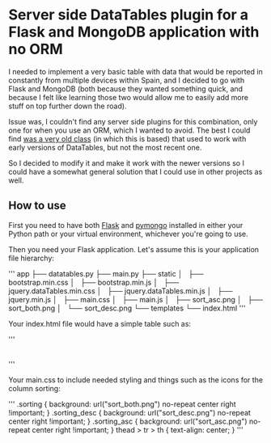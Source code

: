 # Server side DataTables plugin for a Flask and MongoDB application with no ORM

I needed to implement a very basic table with data that would be reported in constantly from multiple devices within Spain, and I decided to go with Flask and MongoDB (both because they wanted something quick, and because I felt like learning those two would allow me to easily add more stuff on top further down the road).

Issue was, I couldn't find any server side plugins for this combination, only one for when you use an ORM, which I wanted to avoid. The best I could find [was a very old class](https://gist.github.com/illerucis/4586359) (in which this is based) that used to work with early versions of DataTables, but not the most recent one.

So I decided to modify it and make it work with the newer versions so I could have a somewhat general solution that I could use in other projects as well.


## How to use

First you need to have both [Flask](http://flask.pocoo.org/docs/latest/) and [pymongo](https://api.mongodb.com/python/current/) installed in either your Python path or your virtual environment, whichever you're going to use.

Then you need your Flask application. Let's assume this is your application file hierarchy:

'''
app
├── datatables.py
├── main.py
├── static
│   ├── bootstrap.min.css
│   ├── bootstrap.min.js
│   ├── jquery.dataTables.min.css
│   ├── jquery.dataTables.min.js
│   ├── jquery.min.js
│   ├── main.css
│   ├── main.js
│   ├── sort_asc.png
│   ├── sort_both.png
│   └── sort_desc.png
└── templates
    └── index.html
'''

Your index.html file would have a simple table such as:

'''
<!DOCTYPE html>
<html lang="en">
	<head>
		<meta charset="utf-8"/>
		<title>Example</title>
		<!-- jQuery -->
		<script src="{{ url_for('static', filename='jquery.min.js') }}" type="text/javascript"></script>
		<!-- /jQuery -->
		<!-- DataTables -->
		<script src="{{ url_for('static', filename='jquery.dataTables.min.js') }}" type="text/javascript"></script>
		<link href="{{ url_for('static', filename='jquery.dataTables.min.css') }}" rel="stylesheet" type="text/css"/>
		<!-- /DataTables -->
		<!-- Bootstrap -->
		<script src="{{ url_for('static', filename='bootstrap.min.js') }}" type="text/javascript"></script>
		<link href="{{ url_for('static', filename='bootstrap.min.css') }}" rel="stylesheet" type="text/css"/>
		<!-- /Bootstrap -->
		<!-- App styles -->
		<link href="{{ url_for('static', filename='main.css') }}" rel="stylesheet" type="text/css"/>
		<!-- /App styles -->
	</head>
	<body>
		<table id="example-table"></table>
		<!-- Configuration for the server side table -->
		<script>
			$(document).ready(function() {
				var table = $('#example-table').DataTable({
					'searching': true,
					'lengthChange': true,
					'serverSide': true,
					'iDisplayLength': 200,
					'order': [[1, 'desc'], [2, 'asc']],
					'ajax': '/example_datatables',
					'lengthMenu': [10, 25, 50, 100, 150, 200, 250, 300, 400, 500],
				});
				// Reload table every 30 seconds
				setInterval(function() {
					table.ajax.reload(function() {}, false);
				}, 30000);
			});
		</script>
	</body>
<html>
'''

Your main.css to include needed styling and things such as the icons for the column sorting:

'''
.sorting {
	background: url("sort_both.png") no-repeat center right !important;
}
.sorting_desc {
	background: url("sort_desc.png") no-repeat center right !important;
}
.sorting_asc {
	background: url("sort_asc.png") no-repeat center right !important;
}
thead > tr > th {
	text-align: center;
}
'''

